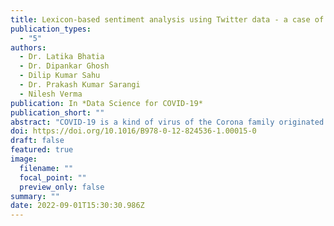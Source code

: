 ```yaml
---
title: Lexicon-based sentiment analysis using Twitter data - a case of COVID-19 outbreak in India and abroad
publication_types:
  - "5"
authors:
  - Dr. Latika Bhatia
  - Dr. Dipankar Ghosh
  - Dilip Kumar Sahu
  - Dr. Prakash Kumar Sarangi
  - Nilesh Verma
publication: In *Data Science for COVID-19*
publication_short: ""
abstract: "COVID-19 is a kind of virus of the Corona family originated from Wuhan, China, and spread over more than 215 countries in the world, more than 2.3 lakhs people died, and more than 32 lakhs are affected globally till date and numbers are continuously increasing. Because of this global pandemic, citizens of the country are in a panic situation. Sentiment Analysis (SA) is a prominent field to analyze data available on social media. This research work explores SA using the Lexicon-based approach to analyze the sentiment of six different countries: India, the USA, Spain, Italy, France, and the UK. Data from March 15 to April 15, 2020 extracted from Twitter and used to identify sentiment as Negative, Neutral, or Positive using Lexicon-based and Valence Aware Dictionary for Sentiment Reasoning (VADER)-based approaches. Empirical results show that negativity exists in almost all the countries because of COVID-19. Out of six countries considered for the SA, the UK has the highest negativity of 23.03%, followed by France with 22.71%, the USA with 22.01%, and India is having negativity of 18.39% using Simple Lexicon-based approach. At the same time, it is 35.92% in France, 35.68% in the UK, and 35.38% in the USA, while India has the least negativity of 31.03% based on the VADER-based approach. Both approaches are almost producing negativity in the same order with slight variations. Furthermore, a comparative detail analysis of India has also been done based on Twitter data. The data collected before and after lockdown using a simple Lexicon-based approach, and it has been observed that negativity is increasing after lockdown and slightly decreased during lockdown 2.0. Overall implication of this research work is that however negativity exists but people are more positive toward panic situation because of COVID-19 and also fighting against COVID-19 with restrictions like lockdown, home isolation, quarantine, limited access of resources, etc."
doi: https://doi.org/10.1016/B978-0-12-824536-1.00015-0
draft: false
featured: true
image:
  filename: ""
  focal_point: ""
  preview_only: false
summary: ""
date: 2022-09-01T15:30:30.986Z
---
```

